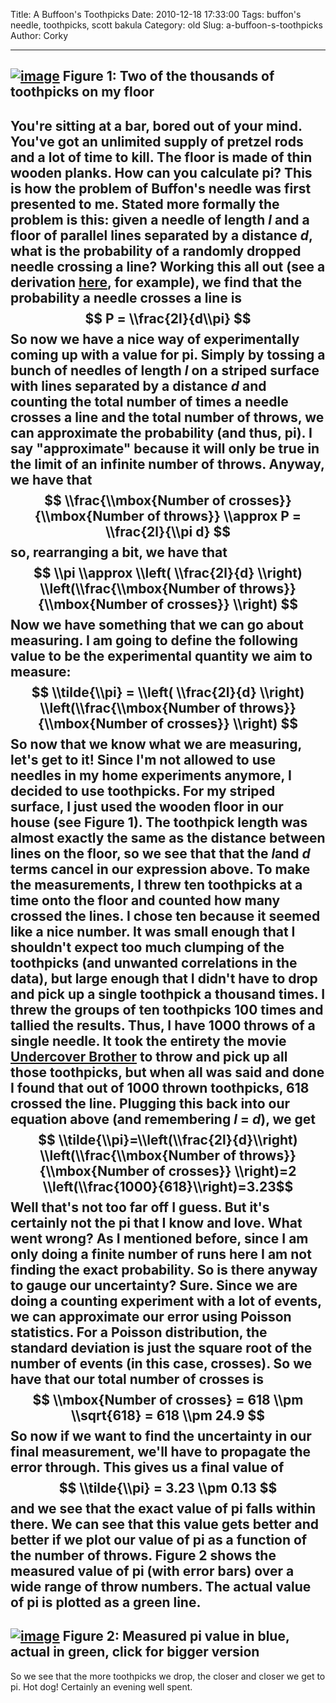 Title: A Buffoon's Toothpicks
Date: 2010-12-18 17:33:00
Tags: buffon's needle, toothpicks, scott bakula
Category: old
Slug: a-buffoon-s-toothpicks
Author: Corky


  -------------------------------------------------------------------------------------------------------------------------------------------------------------------------------------------------------
  [![image](http://2.bp.blogspot.com/_fa6AZDCsHnY/TQ0mf2YO5II/AAAAAAAAAHo/WMor9trnTnM/s320/P1010471.png)](http://2.bp.blogspot.com/_fa6AZDCsHnY/TQ0mf2YO5II/AAAAAAAAAHo/WMor9trnTnM/s1600/P1010471.png)
  Figure 1: Two of the thousands of toothpicks on my floor
  -------------------------------------------------------------------------------------------------------------------------------------------------------------------------------------------------------

You're sitting at a bar, bored out of your mind. You've got an unlimited
supply of pretzel rods and a lot of time to kill. The floor is made of
thin wooden planks. How can you calculate pi? This is how the problem of
Buffon's needle was first presented to me. Stated more formally the
problem is this: given a needle of length *l* and a floor of parallel
lines separated by a distance *d*, what is the probability of a randomly
dropped needle crossing a line? Working this all out (see a derivation
[here](http://en.wikipedia.org/wiki/Buffon's_needle), for example), we
find that the probability a needle crosses a line is $$ P =
\\frac{2l}{d\\pi} $$ So now we have a nice way of experimentally coming
up with a value for pi. Simply by tossing a bunch of needles of length
*l* on a striped surface with lines separated by a distance *d* and
counting the total number of times a needle crosses a line and the total
number of throws, we can approximate the probability (and thus, pi). I
say "approximate" because it will only be true in the limit of an
infinite number of throws. Anyway, we have that $$ \\frac{\\mbox{Number
of crosses}}{\\mbox{Number of throws}} \\approx P = \\frac{2l}{\\pi d}
$$ so, rearranging a bit, we have that $$ \\pi \\approx \\left(
\\frac{2l}{d} \\right) \\left(\\frac{\\mbox{Number of
throws}}{\\mbox{Number of crosses}} \\right) $$ Now we have something
that we can go about measuring. I am going to define the following value
to be the experimental quantity we aim to measure: $$ \\tilde{\\pi} =
\\left( \\frac{2l}{d} \\right) \\left(\\frac{\\mbox{Number of
throws}}{\\mbox{Number of crosses}} \\right) $$ So now that we know what
we are measuring, let's get to it! Since I'm not allowed to use needles
in my home experiments anymore, I decided to use toothpicks. For my
striped surface, I just used the wooden floor in our house (see Figure
1). The toothpick length was almost exactly the same as the distance
between lines on the floor, so we see that that the *l*and *d* terms
cancel in our expression above. To make the measurements, I threw ten
toothpicks at a time onto the floor and counted how many crossed the
lines. I chose ten because it seemed like a nice number. It was small
enough that I shouldn't expect too much clumping of the toothpicks (and
unwanted correlations in the data), but large enough that I didn't have
to drop and pick up a single toothpick a thousand times. I threw the
groups of ten toothpicks 100 times and tallied the results. Thus, I have
1000 throws of a single needle. It took the entirety the movie
[Undercover Brother](http://en.wikipedia.org/wiki/Undercover_Brother) to
throw and pick up all those toothpicks, but when all was said and done I
found that out of 1000 thrown toothpicks, 618 crossed the line. Plugging
this back into our equation above (and remembering *l* = *d*), we get $$
\\tilde{\\pi}=\\left(\\frac{2l}{d}\\right) \\left(\\frac{\\mbox{Number
of throws}}{\\mbox{Number of crosses}} \\right)=2
\\left(\\frac{1000}{618}\\right)=3.23$$ Well that's not too far off I
guess. But it's certainly not the pi that I know and love. What went
wrong? As I mentioned before, since I am only doing a finite number of
runs here I am not finding the exact probability. So is there anyway to
gauge our uncertainty? Sure. Since we are doing a counting experiment
with a lot of events, we can approximate our error using Poisson
statistics. For a Poisson distribution, the standard deviation is just
the square root of the number of events (in this case, crosses). So we
have that our total number of crosses is $$ \\mbox{Number of crosses} =
618 \\pm \\sqrt{618} = 618 \\pm 24.9 $$ So now if we want to find the
uncertainty in our final measurement, we'll have to propagate the error
through. This gives us a final value of $$ \\tilde{\\pi} = 3.23 \\pm
0.13 $$ and we see that the exact value of pi falls within there. We can
see that this value gets better and better if we plot our value of pi as
a function of the number of throws. Figure 2 shows the measured value of
pi (with error bars) over a wide range of throw numbers. The actual
value of pi is plotted as a green line.
  -------------------------------------------------------------------------------------------------------------------------------------------------------------------------------------------------------
  [![image](http://4.bp.blogspot.com/_fa6AZDCsHnY/TQ0rGuJSDQI/AAAAAAAAAHs/Sllf1A-h1tw/s400/buffonpi.png)](http://4.bp.blogspot.com/_fa6AZDCsHnY/TQ0rGuJSDQI/AAAAAAAAAHs/Sllf1A-h1tw/s1600/buffonpi.png)
  Figure 2: Measured pi value in blue, actual in green, click for bigger version
  -------------------------------------------------------------------------------------------------------------------------------------------------------------------------------------------------------

So we see that the more toothpicks we drop, the closer and closer we get
to pi. Hot dog! Certainly an evening well spent.
